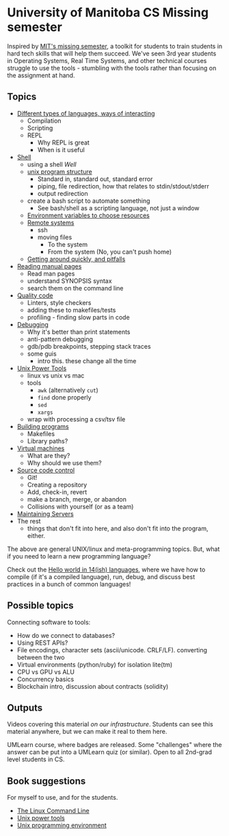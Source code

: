 
University of Manitoba CS Missing semester
==========================================

Inspired by [MIT's missing semester](https://missing.csail.mit.edu/), a toolkit for
students to train students in hard tech skills that will help them succeed.
We've seen 3rd year students in Operating Systems, Real Time Systems, and other
technical courses struggle to use the tools - stumbling with the tools rather than
focusing on the assignment at hand.

Topics
------

* [Different types of languages, ways of interacting](1_languages)
  * Compilation
  * Scripting
  * REPL
    * Why REPL is great
    * When is it useful
* [Shell](2_shell)
  * using a shell _Well_
  * [unix program structure](2_shell/piping.md)
    * Standard in, standard out, standard error
    * piping, file redirection, how that relates to stdin/stdout/stderr
    * output redirection
  * create a bash script to automate something
    * See bash/shell as a scripting language, not just a window
  * [Environment variables to choose resources](./2_shell/environment_variables.md)
  * [Remote systems](2_shell/remote.md)
    * ssh
    * moving files
      * To the system
      * From the system (No, you can't push home)
  * [Getting around quickly, and pitfalls](2_shell/advanced_shell.md)
* [Reading manual pages](3_reading_man_pages/readme.md)
  * Read man pages
  * understand SYNOPSIS syntax
  * search them on the command line
* [Quality code](4_quality_code)
  * Linters, style checkers
  * adding these to makefiles/tests
  * profiling - finding slow parts in code
* [Debugging](5_debugging)
  * Why it's better than print statements
  * anti-pattern debugging
  * gdb/pdb breakpoints, stepping stack traces
  * some guis
    * intro this. these change all the time
* [Unix Power Tools](6_unix)
  * linux vs unix vs mac
  * tools
    * `awk` (alternatively `cut`)
    * `find` done properly
    * `sed`
    * `xargs`
  * wrap with processing a csv/tsv file
* [Building programs](7_building)
  * Makefiles
  * Library paths?
* [Virtual machines](8_virtualiztion)
  * What are they?
  * Why should we use them?
* [Source code control](9_versioning_code)
  * Git!
  * Creating a repository
  * Add, check-in, revert
  * make a branch, merge, or abandon
  * Collisions with yourself (or as a team)
* [Maintaining Servers](10_maintaining_servers/readme.md)
* The rest
  * things that don't fit into here, and also don't fit into
    the program, either.
    

The above are general UNIX/linux and meta-programming topics.
But, what if you need to learn a new programming language?

Check out the [Hello world in 14(ish) languages](language_bootcamp), where
we have how to compile (if it's a compiled language), run, debug, and discuss
best practices in a bunch of common languages!

Possible topics
---------------

Connecting software to tools:

* How do we connect to databases?
* Using REST APIs?
* File encodings, character sets (ascii/unicode. CRLF/LF). converting
  between the two
* Virtual environments (python/ruby) for isolation lite(tm)
* CPU vs GPU vs ALU
* Concurrency basics
* Blockchain intro, discussion about contracts (solidity)

Outputs
-------

Videos covering this material _on our infrastructure_. Students
can see this material anywhere, but we can make it real to them here.

UMLearn course, where badges are released. Some "challenges" where the
answer can be put into a UMLearn quiz (or similar). Open to all 2nd-grad level
students in CS.

Book suggestions
-----------------

For myself to use, and for the students.

* [The Linux Command Line](https://linuxcommand.org/tlcl.php)
* [Unix power tools](https://www.amazon.ca/Unix-Power-Tools-Jerry-Peek/dp/0596003307)
* [Unix programming environment](https://www.amazon.ca/UNIX-Programming-Environment-KERNIGHAN-PIKE/dp/013937681X/ref=pd_sim_3/143-8981586-4934920)
